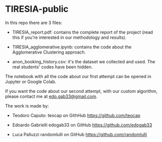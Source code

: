 # TIRESIA-public
In this repo there are 3 files:

- TIRESIA_report.pdf: contains the complete report of the project (read this if you're interested in our methodology and results).

- TIRESIA_agglomerative.ipynb: contains the code about the Agglomerative Clustering approach.

- anon_booking_history.csv: it's the dataset we collected and used. The real students' codes have been hidden.

The notebook with all the code about our first attempt can be opened in Jupyter or Google Colab.

If you want the code about our second attempt, with our custom algorithm, please contact me at edo.gab33@gmail.com.


The work is made by: 

- Teodoro Caputo:
	teocap on GithHub
	https://github.com/teocap

- Edoardo Gabrielli
	edogab33 on GitHub
	https://github.com/edogab33

- Luca Palluzzi
	randomlulli on GitHub
	https://github.com/randomlulli
